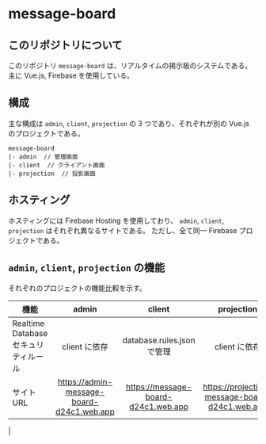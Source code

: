 # message-board

## このリポジトリについて
このリポジトリ `message-board` は、リアルタイムの掲示板のシステムである。
主に Vue.js, Firebase を使用している。


## 構成
主な構成は `admin`, `client`, `projection` の 3 つであり、それぞれが別の Vue.js のプロジェクトである。
```
message-board
|- admin  // 管理画面
|- client  // クライアント画面
|- projection  // 投影画面
```


## ホスティング
ホスティングには Firebase Hosting を使用しており、 `admin`, `client`, `projection` はそれぞれ異なるサイトである。
ただし、全て同一 Firebase プロジェクトである。


## `admin`, `client`, `projection` の機能
それぞれのプロジェクトの機能比較を示す。


|機能|admin|client|projection|
|-|:-:|:-:|:-:|
|Realtime Database セキュリティルール|client に依存|database.rules.json で管理|client に依存|
|サイトURL|https://admin-message-board-d24c1.web.app|https://message-board-d24c1.web.app|https://projection-message-board-d24c1.web.app|
|

